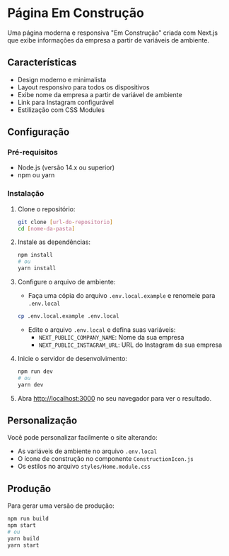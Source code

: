 # Página Em Construção

Uma página moderna e responsiva "Em Construção" criada com Next.js que exibe informações da empresa a partir de variáveis de ambiente.

## Características

- Design moderno e minimalista
- Layout responsivo para todos os dispositivos
- Exibe nome da empresa a partir de variável de ambiente
- Link para Instagram configurável
- Estilização com CSS Modules

## Configuração

### Pré-requisitos

- Node.js (versão 14.x ou superior)
- npm ou yarn

### Instalação

1. Clone o repositório:
   ```bash
   git clone [url-do-repositorio]
   cd [nome-da-pasta]
   ```

2. Instale as dependências:
   ```bash
   npm install
   # ou
   yarn install
   ```

3. Configure o arquivo de ambiente:
   - Faça uma cópia do arquivo `.env.local.example` e renomeie para `.env.local`
   ```bash
   cp .env.local.example .env.local
   ```
   - Edite o arquivo `.env.local` e defina suas variáveis:
     - `NEXT_PUBLIC_COMPANY_NAME`: Nome da sua empresa
     - `NEXT_PUBLIC_INSTAGRAM_URL`: URL do Instagram da sua empresa

4. Inicie o servidor de desenvolvimento:
   ```bash
   npm run dev
   # ou
   yarn dev
   ```

5. Abra [http://localhost:3000](http://localhost:3000) no seu navegador para ver o resultado.

## Personalização

Você pode personalizar facilmente o site alterando:

- As variáveis de ambiente no arquivo `.env.local`
- O ícone de construção no componente `ConstructionIcon.js`
- Os estilos no arquivo `styles/Home.module.css`

## Produção

Para gerar uma versão de produção:

```bash
npm run build
npm start
# ou
yarn build
yarn start
```